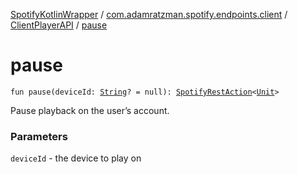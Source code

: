 [SpotifyKotlinWrapper](../../index.md) / [com.adamratzman.spotify.endpoints.client](../index.md) / [ClientPlayerAPI](index.md) / [pause](./pause.md)

# pause

`fun pause(deviceId: `[`String`](https://kotlinlang.org/api/latest/jvm/stdlib/kotlin/-string/index.html)`? = null): `[`SpotifyRestAction`](../../com.adamratzman.spotify.main/-spotify-rest-action/index.md)`<`[`Unit`](https://kotlinlang.org/api/latest/jvm/stdlib/kotlin/-unit/index.html)`>`

Pause playback on the user’s account.

### Parameters

`deviceId` - the device to play on